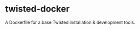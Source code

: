 twisted-docker
==============

A Dockerfile for a base Twisted installation &amp; development tools.
